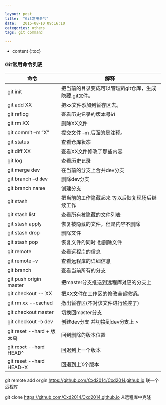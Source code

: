 ```yaml
---

layout: post
title:  "Git常用命令"
date:   2015-08-10 09:16:10
categories: others
tags: git command

---
```


* content
{:toc}






### Git常用命令列表

命令|解释
---|---
git init                | 把当前的目录变成可以管理的git仓库，生成隐藏.git文件。  
git add XX              | 把xx文件添加到暂存区去。 
git reflog              | 查看历史记录的版本号id 
git rm XX               | 删除XX文件 
git commit –m “X”       | 提交文件 –m 后面的是注释。
git status              | 查看仓库状态  
git diff XX             | 查看XX文件修改了那些内容    
git log                 | 查看历史记录     
git merge dev           | 在当前的分支上合并dev分支  
git branch –d dev       | 删除dev分支  
git branch name         | 创建分支  
git stash               | 把当前的工作隐藏起来 等以后恢复现场后继续工作  
git stash list          | 查看所有被隐藏的文件列表  
git stash apply         | 恢复被隐藏的文件，但是内容不删除  
git stash drop          | 删除文件
git stash pop           | 恢复文件的同时 也删除文件
git remote              | 查看远程库的信息  
git remote –v           | 查看远程库的详细信息
git branch              | 查看当前所有的分支  
git push origin master  | 把master分支推送到远程库对应的分支上
git checkout -- XX      | 把XX文件在工作区的修改全部撤销。    
git rm xx --cached      | 撤出暂存区(不对该文件进行监控了)
git checkout master     | 切换回master分支  
git checkout –b dev     | 创建dev分支 并切换到dev分支上  > 
git reset --hard + 版本号| 回到删除的版本位置 
git reset --hard HEAD^  | 回退到上一个版本
git reset --hard HEAD~X | 回退到上X个版本

git remote add origin https://github.com/Cxd2014/Cxd2014.github.io 联一个远程库
 
git clone https://github.com/Cxd2014/Cxd2014.github.io  从远程库中克隆  
